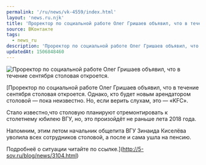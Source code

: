 ```yaml
---
permalink: '/ru/news/vk-4559/index.html'
layout: 'news.ru.njk'
title: 'Проректор по социальной работе Олег Гришаев объявил, что в течение сентября столовая откроется.'
source: ВКонтакте
tags:
  - news_ru
description: 'Проректор по социальной работе Олег Гришаев объявил, что в течение сентября столовая откроется.'
updatedAt: 1506848460
---
```

![Проректор по социальной работе Олег Гришаев объявил, что в течение сентября столовая откроется.](https://sun9-70.userapi.com/c639530/v639530907/6c873/93DktOZJxzY.jpg)

[Проректор по социальной работе Олег Гришаев объявил, что в течение сентября столовая откроется. Однако, кто будет новым арендатором столовой — пока неизвестно. Но, если верить слухам, это — «KFC».

Стало известно,что столовую планируют отремонтировать к столетнему юбилею ВГУ, но, это произойдёт не раньше лета 2018 года.

Напомним, этим летом начальник общепита ВГУ Зинаида Киселёва уволила всех сотрудников столовой, а после и сама ушла на пенсию.

Подробнеё о ситуации читайте по ссылке.](http://5-sov.ru/blog/news/3104.html)
